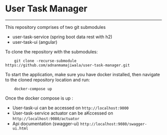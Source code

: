 # User Task Manager
---

This repository comprises of two git submodules
- user-task-service (spring boot data rest with h2)
- user-task-ui (angular)

To clone the repository with the submodules:
```
    git clone -recurse-submodule https://github.com/adnanmamajiwala/user-task-manager.git
``` 

To start the application, make sure you have docker installed, then navigate to the cloned repository location and run:
```
    docker-compose up
```

Once the docker compose is up :
- User-task-ui can be accessed on `http://localhost:9000`
- User-task-service actuator can be aKccessed on  `http://localhost:9080/actuator`
- Api documentation (swagger-ui) `http://localhost:9080/swagger-ui.html`

